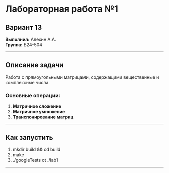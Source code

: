 # Лабораторная работа №1

## Вариант 13

**Выполнил:** Алехин А.А.  
**Группа:** Б24-504

---

## Описание задачи

Работа с прямоугольными матрицами, содержащими вещественные и комплексные числа.

### Основные операции:

1. **Матричное сложение**
2. **Матричное умножение**
3. **Транспонирование матриц**

---

## Как запустить

1. mkdir build && cd build
2. make
3. ./googleTests ot ./lab1

---
